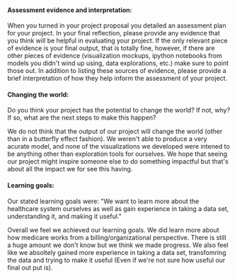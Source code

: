 #### Assessment evidence and interpretation: 
When you turned in your project proposal you detailed an assessment plan for your project.  In your final reflection, please provide any evidence that you think will be helpful in evaluating your project.   If the only relevant piece of evidence is your final output, that is totally fine, however, if there are other pieces of evidence (visualization mockups, ipython notebooks from models you didn't wind up using, data explorations, etc.) make sure to point those out.  In addition to listing these sources of evidence, please provide a brief interpretation of how they help inform the assessment of your project.

#### Changing the world: 
Do you think your project has the potential to change the world?  If not, why?  If so, what are the next steps to make this happen?

We do not think that the output of our project will change the world (other than in a butterfly effect fashion). We weren't able to produce a very acurate model, and none of the visualizations we developed were intened to be anything other than exploration tools for ourselves. We hope that seeing our project might inspire someone else to do something impactful but that's about all the impact we for see this having.

#### Learning goals: 

Our stated learning goals were: "We want to learn more about the healthcare system ourselves as well as gain experience in taking a data set, understanding it, and making it useful."

Overall we feel we achieved our learning goals. We did learn more about how medicare works from a billing/organizational perspective. There is still a huge amount we don't know but we think we made progress. We also feel like we absoltely gained more experience in taking a data set, transfomring the data and trying to make it useful (Even if we're not sure how useful our final out put is).
